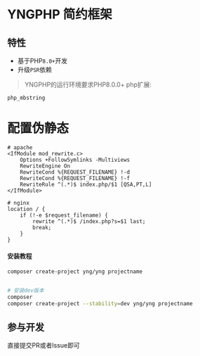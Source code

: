 YNGPHP 简约框架
===============

## 特性

* 基于PHP`8.0+`开发
* 升级`PSR`依赖


> YNGPHP的运行环境要求PHP8.0.0+
php扩展:
```sh
php_mbstring

```

# 配置伪静态
```shell
# apache
<IfModule mod_rewrite.c>
	Options +FollowSymlinks -Multiviews
	RewriteEngine On
	RewriteCond %{REQUEST_FILENAME} !-d
	RewriteCond %{REQUEST_FILENAME} !-f
	RewriteRule ^(.*)$ index.php/$1 [QSA,PT,L]
</IfModule>

# nginx
location / {
    if (!-e $request_filename) {
        rewrite ^(.*)$ /index.php?s=$1 last;
        break;
    }
}
```


#### 安装教程
```sh
composer create-project yng/yng projectname


# 安装dev版本
composer 
composer create-project --stability=dev yng/yng projectname
```


## 参与开发

直接提交PR或者Issue即可